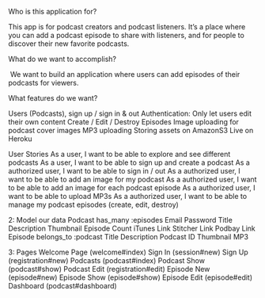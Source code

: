 Who is this application for?

This app is for podcast creators and  podcast listeners. It’s a place where you can add a podcast episode to share with listeners, and for people to discover their new favorite podcasts.

What do we want to accomplish?

 We want to build an application where users can add episodes of their podcasts for viewers. 

What features do we want?

Users (Podcasts), sign up / sign in & out
Authentication: Only let users edit their own content
Create / Edit / Destroy Episodes
Image uploading for podcast cover images
MP3 uploading
Storing assets on AmazonS3
Live on Heroku

User Stories
As a user, I want to be able to explore and see different podcasts
As a user, I want to be able to sign up and create a podcast
As a authorized user, I want to be able to sign in / out
As a authorized user, I want to be able to add an image for my podcast
As a authorized user, I want to be able to add an image for each podcast episode
As a authorized user, I want to be able to upload MP3s
As a authorized user, I want to be able to manage my podcast episodes (create, edit, destroy)

2: Model our data
Podcast
has_many :episodes
Email
Password
Title
Description
Thumbnail
Episode Count
iTunes Link
Stitcher Link
Podbay Link
Episode
belongs_to :podcast
Title
Description
Podcast ID
Thumbnail
MP3

3: Pages
Welcome Page (welcome#index)
Sign In (session#new)
Sign Up (registration#new)
Podcasts (podcast#index)
Podcast Show (podcast#show)
Podcast Edit (registration#edit)
Episode New (episode#new)
Episode Show (episode#show)
Episode Edit (episode#edit)
Dashboard (podcast#dashboard)

